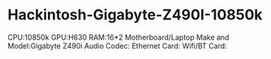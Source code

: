 # Hackintosh-Gigabyte-Z490I-10850k

CPU:10850k
GPU:H630
RAM:16*2
Motherboard/Laptop Make and Model:Gigabyte Z490i
Audio Codec:
Ethernet Card:
Wifi/BT Card:
